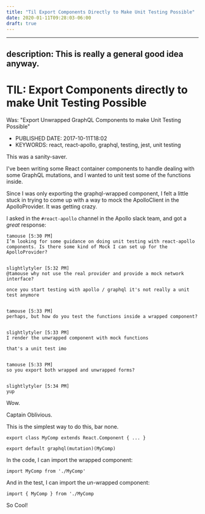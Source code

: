 ```yaml
---
title: "Til Export Components Directly to Make Unit Testing Possible"
date: 2020-01-11T09:28:03-06:00
draft: true
---
```


---
description: This is really a general good idea anyway.
---

# TIL: Export Components directly to make Unit Testing Possible

Was: "Export Unwrapped GraphQL Components to make Unit Testing Possible"

* PUBLISHED DATE: 2017-10-11T18:02
* KEYWORDS: react, react-apollo, graphql, testing, jest, unit testing

This was a sanity-saver.

I've been writing some React container components to handle dealing with some GraphQL mutations, and I wanted to unit test some of the functions inside.

Since I was only exporting the graphql-wrapped component, I felt a little stuck in trying to come up with a way to mock the ApolloClient in the ApolloProvider. It was getting crazy.

I asked in the `#react-apollo` channel in the Apollo slack team, and got a _great_ response:

```text
tamouse [5:30 PM]
I’m looking for some guidance on doing unit testing with react-apollo components. Is there some kind of Mock I can set up for the ApolloProvider?


slightlytyler [5:32 PM]
@tamouse why not use the real provider and provide a mock network interface?

once you start testing with apollo / graphql it's not really a unit test anymore


tamouse [5:33 PM]
perhaps, but how do you test the functions inside a wrapped component?


slightlytyler [5:33 PM]
I render the unwrapped component with mock functions

that's a unit test imo


tamouse [5:33 PM]
so you export both wrapped and unwrapped forms?


slightlytyler [5:34 PM]
yup
```

Wow.

Captain Oblivious.

This is the simplest way to do this, bar none.

```text
export class MyComp extends React.Component { ... }

export default graphql(mutation)(MyComp)
```

In the code, I can import the wrapped component:

```text
import MyComp from './MyComp'
```

And in the test, I can import the _un_-wrapped component:

```text
import { MyComp } from './MyComp
```

So Cool!

